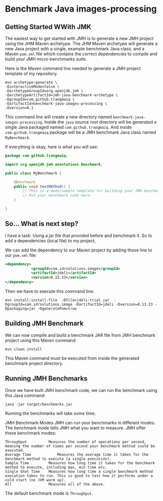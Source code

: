 # Benchmark Java images-processing

## Getting Started WWith JMK
The easiest way to get started with JMH is to generate a new JMH project using the JHM Maven archetype. The JHM Maven archetype will generate a new Java project with a single, example benchmark Java class, and a Maven `pom.xml` file which contains the correct dependencies to compile and build your JMH micro-benchmarks suite.

Here is the Maven command line needed to generate a JMH project template of my repository.

```
mvn archetype:generate \
-DinteractiveMode=false \
-DarchetypeGroupId=org.openjdk.jmh \
-DarchetypeArtifactId=jmh-java-benchmark-archetype \
-DgroupId=com.github.trangmaiq \
-DartifactId=benchmark-java-images-processing \
-Dversion=0.1
```

This command line will create a new directory named `benchmark-java-images-processing`. Inside the `java` source root directory will be generated a single Java packaged named `com.github.trangmaiq`. And inside `com.github.trangmaiq` package will be a JMH benchmark Java class named `MyBenchmark`.

If everything is okay, here is what you will see:

```java
package com.github.trangmaiq;

import org.openjdk.jmh.annotations.Benchmark;

public class MyBenchmark {

    @Benchmark
    public void testMethod() {
        // This is a demo/sample template for building your JMH benchmarks. Edit as needed.
        // Put your benchmark code here.
    }

}
```

## So... What is next step?
I have a task: Using a jar file that provided before and benchmark it. So to add a dependencies (local file) to my project, 

We can add the dependency to our Maven project by adding those line to our `pom.xml` file:
```xml
<dependency>
            <groupId>com.idrsolutions.image</groupId>
            <artifactId>jdeli</artifactId>
            <version>8.13.23</version>
</dependency>
```

Then we have to execute this command line:
```
mvn install:install-file  -Dfile=jdeli-trial.jar  -DgroupId=com.idrsolutions.image -DartifactId=jdeli -Dversion=8.13.23 -Dpackaging=jar -DgeneratePom=true
```

## Building JMH Benchmark
We can now compile and build a benchmark JAR file from JMH benchmark project using this Maven command:
```
mvn clean install
```
This Maven command must be executed from inside the generated benchmark project directory.

## Running JMH Benchmarks
Once we have built JMH benchmark code, we can run the benchmark using this Java command:
```
java -jar target/benchmarks.jar
```

Running the benchmarks will take some time.

JMH Benchmark Modes
JMH can run your benchmarks in different modes. The benchmark mode tells JMH what you want to measure. JMH offer these benchmark modes:
```
Throughput	        Measures the number of operations per second, meaning the number of times per second your benchmark method could be executed.
Average Time	        Measures the average time it takes for the benchmark method to execute (a single execution).
Sample Time	        Measures how long time it takes for the benchmark method to execute, including max, min time etc.
Single Shot Time	Measures how long time a single benchmark method execution takes to run. This is good to test how it performs under a cold start (no JVM warm up).
All	                Measures all of the above.
```
The default benchmark mode is `Throughput`.
